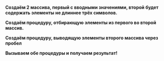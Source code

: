 **Создаём 2 массива, первый с вводными значениями, второй будет содержать элементы не длиннее трёх символов.**

**Создаём процедуру, отбирающую элементы из первого во второй массив.**

**Создаём процедуру, выводящую элементы второго массива через пробел**

**Вызываем обе процедуры и получаем результат!**

